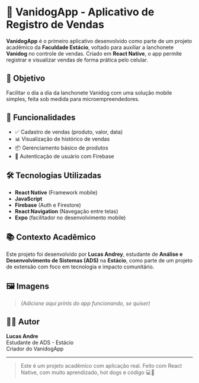 # 🌭 VanidogApp - Aplicativo de Registro de Vendas

**VanidogApp** é o primeiro aplicativo desenvolvido como parte de um projeto acadêmico da **Faculdade Estácio**, voltado para auxiliar a lanchonete **Vanidog** no controle de vendas. Criado em **React Native**, o app permite registrar e visualizar vendas de forma prática pelo celular.

## 🎯 Objetivo

Facilitar o dia a dia da lanchonete Vanidog com uma solução mobile simples, feita sob medida para microempreendedores.

## 📱 Funcionalidades

- ✅ Cadastro de vendas (produto, valor, data)
- 📊 Visualização de histórico de vendas
- 📦 Gerenciamento básico de produtos
- 🔐 Autenticação de usuário com Firebase

## 🛠️ Tecnologias Utilizadas

- **React Native** (Framework mobile)
- **JavaScript**
- **Firebase** (Auth e Firestore)
- **React Navigation** (Navegação entre telas)
- **Expo** (facilitador no desenvolvimento mobile)

## 📚 Contexto Acadêmico

Este projeto foi desenvolvido por **Lucas Andrey**, estudante de **Análise e Desenvolvimento de Sistemas (ADS)** na **Estácio**, como parte de um projeto de extensão com foco em tecnologia e impacto comunitário.

## 🖼️ Imagens

> *(Adicione aqui prints do app funcionando, se quiser)*

## 👨‍💻 Autor

**Lucas Andre**  
Estudante de ADS - Estácio  
Criador do VanidogApp

---

> Este é um projeto acadêmico com aplicação real. Feito com React Native, com muito aprendizado, hot dogs e código 💻🌭
